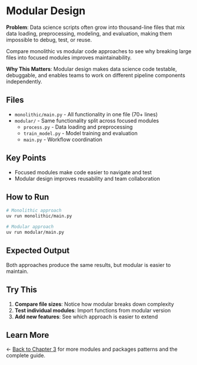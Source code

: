 # Modular Design

**Problem**: Data science scripts often grow into thousand-line files that mix data loading, preprocessing, modeling, and evaluation, making them impossible to debug, test, or reuse.

Compare monolithic vs modular code approaches to see why breaking large files into focused modules improves maintainability.

**Why This Matters**: Modular design makes data science code testable, debuggable, and enables teams to work on different pipeline components independently.

## Files

- `monolithic/main.py` - All functionality in one file (70+ lines)
- `modular/` - Same functionality split across focused modules
  - `process.py` - Data loading and preprocessing
  - `train_model.py` - Model training and evaluation
  - `main.py` - Workflow coordination

## Key Points

- Focused modules make code easier to navigate and test
- Modular design improves reusability and team collaboration

## How to Run

```bash
# Monolithic approach
uv run monolithic/main.py

# Modular approach  
uv run modular/main.py
```

## Expected Output

Both approaches produce the same results, but modular is easier to maintain.

## Try This

1. **Compare file sizes**: Notice how modular breaks down complexity
2. **Test individual modules**: Import functions from modular version
3. **Add new features**: See which approach is easier to extend

## Learn More

← [Back to Chapter 3](../README.md) for more modules and packages patterns and the complete guide.
